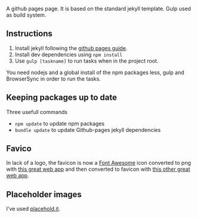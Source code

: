 A github pages page. It is based on the standard jekyll template. Gulp used as build system.

## Instructions
1. Install jekyll following the [github pages guide][gh-pages-jekyll-guide].
2. Install dev dependencies using `npm install`
3. Use `gulp [taskname]` to run tasks when in the project root.

You need nodejs and a global install of the npm packages less, gulp and BrowserSync in order to run the tasks.

## Keeping packages up to date
Three usefull commands
* `npm update` to update npm packages
* `bundle update` to update Github-pages jekyll dependencies

## Favico
In lack of a logo, the favicon is now a [Font Awesome][3] icon converted to png with [this great web app][1] and then converted to favicon with [this other great web app][2].

## Placeholder images
I've used [placehold.it](http://placehold.it/).

[1]:http://fa2png.io/
[2]:http://realfavicongenerator.net/
[3]:http://fortawesome.github.io/Font-Awesome/
[gh-pages-jekyll-guide]: https://help.github.com/articles/using-jekyll-with-pages/
